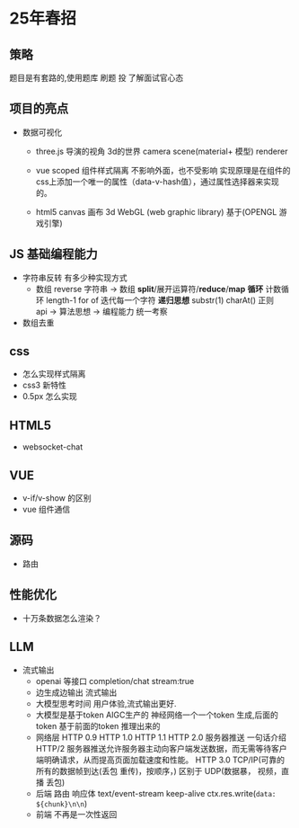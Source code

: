 # 25年春招

## 策略
题目是有套路的,使用题库
刷题 投 了解面试官心态


## 项目的亮点
- 数据可视化
  - three.js 
  导演的视角 3d的世界
  camera scene(material+ 模型) renderer 
  - vue scoped 组件样式隔离 不影响外面，也不受影响
    实现原理是在组件的css上添加一个唯一的属性（data-v-hash值），通过属性选择器来实现的。

  - html5 canvas 画布
    3d WebGL (web graphic library) 基于(OPENGL 游戏引擎)

    
## JS 基础编程能力
- 字符串反转 有多少种实现方式
  - 数组 reverse
    字符串 -> 数组 
    **split**/展开运算符/**reduce**/**map** 
**循环**
    计数循环 length-1
    for of 迭代每一个字符
**递归思想** substr(1) charAt()
正则  
    api -> 算法思想 -> 编程能力 统一考察
- 数组去重

## css 
- 怎么实现样式隔离
- css3 新特性
- 0.5px 怎么实现

## HTML5
- websocket-chat

## VUE
- v-if/v-show 的区别
- vue 组件通信 

## 源码
- 路由

## 性能优化
- 十万条数据怎么渲染？


## LLM
- 流式输出
  - openai 等接口 completion/chat stream:true
  - 边生成边输出 流式输出
  - 大模型思考时间 用户体验,流式输出更好.
  - 大模型是基于token AIGC生产的
    神经网络一个一个token 生成,后面的token 基于前面的token 推理出来的
  - 网络层 
    HTTP 0.9 
    HTTP 1.0 
    HTTP 1.1
    HTTP 2.0 服务器推送 一句话介绍 HTTP/2 服务器推送允许服务器主动向客户端发送数据，而无需等待客户端明确请求，从而提高页面加载速度和性能。
    HTTP 3.0
    TCP/IP(可靠的 所有的数据帧到达(丢包 重传)，按顺序，) 区别于 UDP(数据暴， 视频，直播 丢包)
  - 后端
    路由
    响应体 text/event-stream keep-alive
    ctx.res.write(`data: ${chunk}\n\n`)
  - 前端 
    不再是一次性返回 
    
